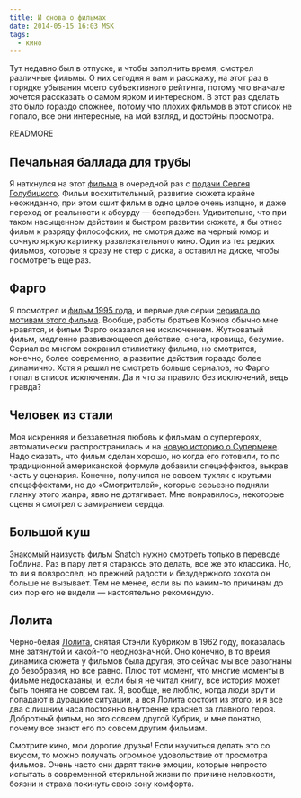```yaml
---
title: И снова о фильмах
date: 2014-05-15 16:03 MSK
tags:
  - кино
---
```


Тут недавно был в отпуске, и чтобы заполнить время, смотрел различные фильмы. О них сегодня я вам и расскажу, на этот
раз в порядке убывания моего субъективного рейтинга, потому что вначале хочется рассказать о самом ярком и интересном.
В этот раз сделать это было гораздо сложнее, потому что плохих фильмов в этот список не попало, все они интересные, на
мой взгляд, и достойны просмотра.

READMORE

## Печальная баллада для трубы

Я наткнулся на этот [фильма](http://www.kinopoisk.ru/film/493427/) в очередной раз с [подачи Сергея
Голубицкого](http://www.kinopoisk.ru/film/493427/). Фильм восхитительный, развитие сюжета крайне неожиданно, при этом
сшит фильм в одно целое очень изящно, и даже переход от реальности к абсурду — бесподобен. Удивительно, что при таком
насыщенном действии и быстром развитии сюжета, я бы отнес фильм к разряду философских, не смотря даже на черный юмор и
сочную яркую картинку развлекательного кино. Один из тех редких фильмов, которые я сразу не стер с диска, а оставил на
диске, чтобы посмотреть еще раз.

## Фарго

Я посмотрел и [фильм 1995 года](http://www.kinopoisk.ru/film/402/), и первые две серии [сериала по мотивам этого
фильма](http://www.kinopoisk.ru/film/767379/). Вообще, работы братьев Коэнов обычно мне нравятся, и фильм Фарго оказался
не исключением. Жутковатый фильм, медленно развивающееся действие, снега, кровища, безумие. Сериал во многом сохранил
стилистику фильма, но смотрится, конечно, более современно, а развитие действия гораздо более динамично. Хотя я решил не
смотреть больше сериалов, но Фарго попал в список исключения. Да и что за правило без исключений, ведь правда?

## Человек из стали

Моя искренняя и беззаветная любовь к фильмам о супергероях, автоматически распространилась и на [новую историю о
Супермене](http://www.kinopoisk.ru/film/252667/). Надо сказать, что фильм сделан хорошо, но когда его готовили, то по
традиционной американской формуле добавили спецэффектов, выкрав часть у сценария. Конечно, получился не совсем тухляк с
крутыми спецэффектами, но до «Смотрителей», которые серьезно подняли планку этого жанра, явно не дотягивает. Мне
понравилось, некоторые сцены я смотрел с замиранием сердца.

## Большой куш

Знакомый наизусть фильм [Snatch](http://www.kinopoisk.ru/film/526/) нужно смотреть только в переводе Гоблина. Раз в пару
лет я стараюсь это делать, все же это классика. Но, то ли я повзрослел, но прежней радости и безудержного хохота он
больше не вызывает. Тем не менее, если вы по каким-то причинам до сих пор его не видели — настоятельно рекомендую.

## Лолита

Черно-белая [Лолита](http://www.kinopoisk.ru/film/12083/), снятая Стэнли Кубриком в 1962 году, показалась мне затянутой
и какой-то неоднозначной. Оно конечно, в то время динамика сюжета у фильмов была другая, это сейчас мы все разогнаны до
безобразия, но все равно. Плюс тот момент, что многие моменты в фильме недосказаны, и, если бы я не читал книгу, все
история может быть понята не совсем так. Я, вообще, не люблю, когда люди врут и попадают в дурацкие ситуации, а вся
Лолита состоит из этого, и я все два с лишним часа постоянно внутренне краснел за главного героя. Добротный фильм, но
это совсем другой Кубрик, и мне понятно, почему все знают его по совсем другим фильмам.

Смотрите кино, мои дорогие друзья! Если научиться делать это со вкусом, то можно получать огромное удовольствие от
просмотра фильмов. Очень часто они дарят такие эмоции, которые непросто испытать в современной стерильной жизни по
причине неловкости, боязни и страха покинуть свою зону комфорта.
